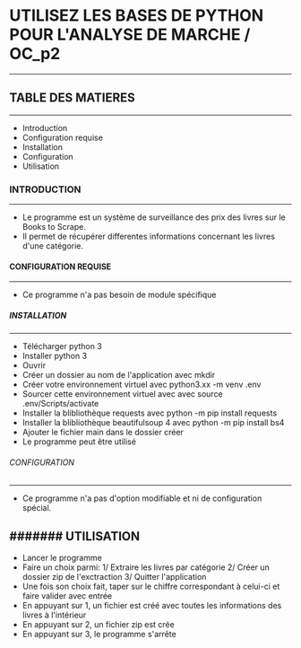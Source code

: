 
# UTILISEZ LES BASES DE PYTHON POUR L'ANALYSE DE MARCHE / OC_p2
---------------------------------------------------------------


## TABLE DES MATIERES
---------------------

* Introduction
* Configuration requise
* Installation
* Configuration
* Utilisation


### INTRODUCTION
----------------

* Le programme est un système de surveillance des prix des livres sur le Books to Scrape.
* Il permet de récupérer differentes informations concernant les livres d'une catégorie.


#### CONFIGURATION REQUISE
--------------------------

* Ce programme n'a pas besoin de module spécifique


##### INSTALLATION
------------------

* Télécharger python 3
* Installer python 3 
* Ouvrir 
* Créer un dossier au nom de l'application avec mkdir
* Créer votre environnement virtuel avec python3.xx -m venv .env
* Sourcer cette environnement virtuel avec avec source .env/Scripts/activate
* Installer la blibliothèque requests avec python -m pip install requests
* Installer la blibliothèque beautifulsoup 4 avec python -m pip install bs4
* Ajouter le fichier main dans le dossier créer
* Le programme peut être utilisé


###### CONFIGURATION
--------------------

* Ce programme n'a pas d'option modifiable et ni de configuration spécial.


####### UTILISATION
-------------------

* Lancer le programme
* Faire un choix parmi: 1/ Extraire les livres par catégorie    2/ Créer un dossier zip de l'exctraction    3/ Quitter l'application
* Une fois son choix fait, taper sur le chiffre correspondant à celui-ci et faire valider avec entrée
* En appuyant sur 1, un fichier est créé avec toutes les informations des livres à l'intérieur
* En appuyant sur 2, un fichier zip est crée
* En appuyant sur 3, le programme s'arrête

